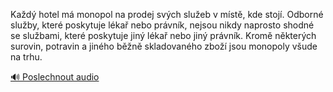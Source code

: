 
Každý hotel má monopol na prodej svých služeb v místě, kde stojí. Odborné služby, které poskytuje lékař nebo právník, nejsou nikdy naprosto shodné se službami, které poskytuje jiný lékař nebo jiný právník. Kromě některých surovin, potravin a jiného běžně skladovaného zboží jsou monopoly všude na trhu.

[🔊 Poslechnout audio](/data/7-paragraphs/audio/chapter_57/para_002-Kad-hotel-m-monopol-na-prodej-svch-slueb-v-m.mp3)
